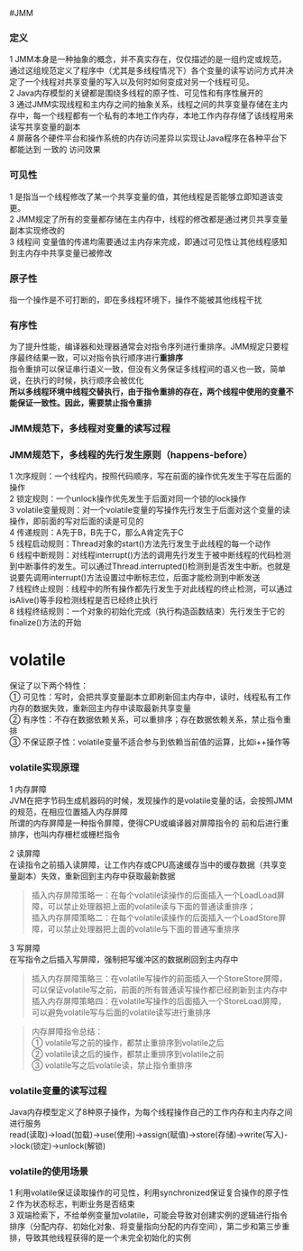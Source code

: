 #JMM
### 定义
1 JMM本身是一种抽象的概念，并不真实存在，仅仅描述的是一组约定或规范，通过这组规范定义了程序中（尤其是多线程情况下）各个变量的读写访问方式并决定了一个线程对共享变量的写入以及何时如何变成对另一个线程可见。  
2 Java内存模型的关键都是围绕多线程的原子性、可见性和有序性展开的  
3 通过JMM实现线程和主内存之间的抽象关系，线程之间的共享变量存储在主内存中，每一个线程都有一个私有的本地工作内存，本地工作内存存储了该线程用来读写共享变量的副本  
4 屏蔽各个硬件平台和操作系统的内存访问差异以实现让Java程序在各种平台下都能达到 一致的 访问效果  

### 可见性
1 是指当一个线程修改了某一个共享变量的值，其他线程是否能够立即知道该变更。  
2 JMM规定了所有的变量都存储在主内存中，线程的修改都是通过拷贝共享变量副本实现修改的  
3 线程间 变量值的传递均需要通过主内存来完成，即通过可见性让其他线程感知到主内存中共享变量已被修改

### 原子性
指一个操作是不可打断的，即在多线程环境下，操作不能被其他线程干扰

### 有序性
为了提升性能，编译器和处理器通常会对指令序列进行重排序。JMM规定只要程序最终结果一致，可以对指令执行顺序进行**重排序**  
指令重排可以保证串行语义一致，但没有义务保证多线程间的语义也一致，简单说，在执行的时候，执行顺序会被优化  
**所以多线程环境中线程交替执行，由于指令重排的存在，两个线程中使用的变量不能保证一致性。因此，需要禁止指令重排**

### JMM规范下，多线程对变量的读写过程

### JMM规范下，多线程的先行发生原则（happens-before）
1 次序规则：一个线程内，按照代码顺序，写在前面的操作优先发生于写在后面的操作  
2 锁定规则：一个unlock操作优先发生于后面对同一个锁的lock操作  
3 volatile变量规则：对一个volatile变量的写操作先行发生于后面对这个变量的读操作，即前面的写对后面的读是可见的  
4 传递规则：A先于B，B先于C，那么A肯定先于C  
5 线程启动规则：Thread对象的start()方法先行发生于此线程的每一个动作  
6 线程中断规则：对线程interrupt()方法的调用先行发生于被中断线程的代码检测到中断事件的发生。可以通过Thread.interrupted()检测到是否发生中断。也就是说要先调用interrupt()方法设置过中断标志位，后面才能检测到中断发送  
7 线程终止规则：线程中的所有操作都先行发生于对此线程的终止检测，可以通过isAlive()等手段检测线程是否已经终止执行  
8 线程终结规则：一个对象的初始化完成（执行构造函数结束）先行发生于它的finalize()方法的开始  

# volatile
保证了以下两个特性：  
① 可见性：写时，会把共享变量副本立即刷新回主内存中，读时，线程私有工作内存的数据失效，重新回主内存中读取最新共享变量  
② 有序性：不存在数据依赖关系，可以重排序；存在数据依赖关系，禁止指令重排  
③ 不保证原子性：volatile变量不适合参与到依赖当前值的运算，比如i++操作等

### volatile实现原理
1 内存屏障  
JVM在把字节码生成机器码的时候，发现操作的是volatile变量的话，会按照JMM的规范，在相应位置插入内存屏障  
所谓的内存屏障是一种指令屏障，使得CPU或编译器对屏障指令的 前和后进行重排序，也叫内存栅栏或栅栏指令  

2 读屏障  
在读指令之前插入读屏障，让工作内存或CPU高速缓存当中的缓存数据（共享变量副本）失效，重新回到主内存中获取最新数据  
> 插入内存屏障策略一：在每个volatile读操作的后面插入一个LoadLoad屏障，可以禁止处理器把上面的volatile读与下面的普通读重排序；  
插入内存屏障策略二：在每个volatile读操作的后面插入一个LoadStore屏障，可以禁止处理器把上面的volatile与下面的普通写重排序  

3 写屏障  
在写指令之后插入写屏障，强制把写缓冲区的数据刷回到主内存中  
> 插入内存屏障策略三：在volatile写操作的前面插入一个StoreStore屏障，可以保证volatile写之前，前面的所有普通读写操作都已经刷新到主内存中  
插入内存屏障策略四：在volatile写操作的后面插入一个StoreLoad屏障，可以避免volatile写与后面的volatile读写进行重排序  

> 内存屏障指令总结：  
> ① volatile写之前的操作，都禁止重排序到volatile之后  
> ② volatile读之后的操作，都禁止重排序到volatile之前  
> ③ volatile写之后volatile读，禁止指令重排序

### volatile变量的读写过程
Java内存模型定义了8种原子操作，为每个线程操作自己的工作内存和主内存之间进行服务  
read(读取)->load(加载)->use(使用)->assign(赋值)->store(存储)->write(写入)->lock(锁定)->unlock(解锁)

### volatile的使用场景
1 利用volatile保证读取操作的可见性，利用synchronized保证复合操作的原子性  
2 作为状态标志，判断业务是否结束  
3 双端检索下，不给单例变量加volatile，可能会导致对创建实例的逻辑进行指令排序（分配内存、初始化对象、将变量指向分配的内存空间），第二步和第三步重排，导致其他线程获得的是一个未完全初始化的实例






